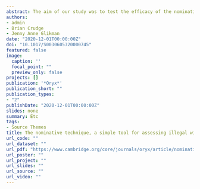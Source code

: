 ```yaml
---
abstract: The aim of our study was to test the efficacy of the nominative technique for estimating the prevalence of wildlife part use within a small sample. We used the domestic consumption of bear *Ursus thibetanus* and *Helarctos malayanus* parts in Lao People’s Democratic Republic (Laos) as a case study and performed 179 semi-structured interviews in Luang Prabang, northern Laos, in August 2017 and April 2019. We also assessed whether the specialized questioning of the nominative technique could be used for qualitative data collection methods, such as semi-structured interviews. The technique theoretically ensures more accurate statements of illegal wildlife consumption by maintaining the anonymity of an individual’s sensitive behaviour through asking about the behaviour of peers. We also directly asked about participants’ use of bear parts. The nominative technique suggested that c. 11% of the participants’ peers used bear parts, whereas respondents’ direct admittance of using bear parts was approximately double, at 23%. Use of bear parts appears not to be sensitive in northern Laos. In addition, we found a strong association between responses to questioning using the nominative technique and direct questioning, indicating that users of bear parts have social networks with higher levels of use. This lends supports to theories that use of wildlife products is directly influenced by social group. The underreporting resulting from use of the nominative technique indicates the high variability of response that can occur within small samples. However, our results show that the nominative technique may be a simple, useful tool for triangulating data, assessing users’ integration into social networks of use, and assessing changes in behaviour prevalence.
authors:
- admin
- Brian Crudge
- Jenny Anne Glikman
date: "2020-12-01T00:00:00Z"
doi: "10.1017/S0030605320000745"
featured: false
image:
  caption: ''
  focal_point: ""
  preview_only: false
projects: []
publication: '*Oryx*'
publication_short: ""
publication_types:
- "2"
publishDate: "2020-12-01T00:00:00Z"
slides: none
summary: Etc
tags:
- Source Themes
title: The nominative technique, a simple tool for assessing illegal wildlife consumption
url_code: ""
url_dataset: ""
url_pdf: "https://www.cambridge.org/core/journals/oryx/article/nominative-technique-a-simple-tool-for-assessing-illegal-wildlife-consumption/67B1A5DFC7AA49062616008ED3E559A4"
url_poster: ""
url_project: ""
url_slides: ""
url_source: ""
url_video: ""
---
```

